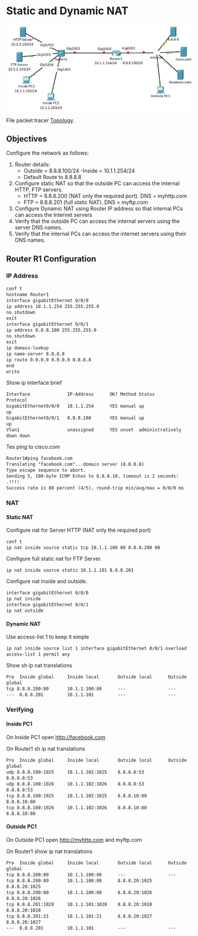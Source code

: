 
# Static and Dynamic NAT

![Topology](00.png)

File packet tracer [Topology](Static_Dynamic_NAT_Initial.pkt).

## Objectives

Configure the network as follows:

1. Router details:
   - Outside = 8.8.8.100/24
   -Inside = 10.1.1.254/24
   - Default Route to 8.8.8.8
2. Configure static NAT so that the outside PC can access the internal HTTP, FTP servers.
   - HTTP = 8.8.8.200 (NAT only the required port). DNS = myhttp.com
   - FTP = 8.8.8.201 (full static NAT). DNS = myftp.com
3. Configure Dynamic NAT using Router IP address so that internal PCs can access the Internet servers
4. Verify that the outside PC can access the internal servers using the server DNS names.
5. Verify that the internal PCs can access the internet servers using their DNS names.

## Router R1 Configuration

### IP Address 

```
conf t
hostname Router1
interface gigabitEthernet 0/0/0
ip address 10.1.1.254 255.255.255.0
no shutdown 
exit
interface gigabitEthernet 0/0/1
ip address 8.8.8.100 255.255.255.0
no shutdown
exit
ip domain-lookup
ip name-server 8.8.8.8
ip route 0.0.0.0 0.0.0.0 8.8.8.8
end
write
```

Show ip interface brief 

```
Interface              IP-Address      OK? Method Status                Protocol 
GigabitEthernet0/0/0   10.1.1.254      YES manual up                    up 
GigabitEthernet0/0/1   8.8.8.100       YES manual up                    up 
Vlan1                  unassigned      YES unset  administratively down down
```

Tes ping to cisco.com

```
Router1#ping facebook.com
Translating "facebook.com"...domain server (8.8.8.8)
Type escape sequence to abort.
Sending 5, 100-byte ICMP Echos to 8.8.8.10, timeout is 2 seconds:
.!!!!
Success rate is 80 percent (4/5), round-trip min/avg/max = 0/0/0 ms
```

### NAT

#### Static NAT

Configure nat for Server HTTP (NAT only the required port)

```
conf t
ip nat inside source static tcp 10.1.1.100 80 8.8.8.200 80
```

Configure full static nat for FTP Server.

```
ip nat inside source static 10.1.1.101 8.8.8.201
```

Configure nat inside and outside.

```
interface gigabitEthernet 0/0/0
ip nat inside 
interface gigabitEthernet 0/0/1
ip nat outside
```

#### Dynamic NAT

Use access-list 1 to keep it simple

```
ip nat inside source list 1 interface gigabitEthernet 0/0/1 overload
access-list 1 permit any
```

Show sh ip nat translations 

```
Pro  Inside global     Inside local       Outside local      Outside global
tcp 8.8.8.200:80       10.1.1.100:80      ---                ---
---  8.8.8.201         10.1.1.101         ---                ---
```

### Verifying

#### Inside PC1

On Inside PC1 open http://facebook.com

On Router1 sh ip nat translations

```
Pro  Inside global     Inside local       Outside local      Outside global
udp 8.8.8.100:1025     10.1.1.102:1025    8.8.8.8:53         8.8.8.8:53
udp 8.8.8.100:1026     10.1.1.102:1026    8.8.8.8:53         8.8.8.8:53
tcp 8.8.8.100:1025     10.1.1.102:1025    8.8.8.10:80        8.8.8.10:80
tcp 8.8.8.100:1026     10.1.1.102:1026    8.8.8.10:80        8.8.8.10:80
```

#### Outside PC1

On Outside PC1 open http://myhttp.com and myftp.com

On Router1 show ip nat translations

```
Pro  Inside global     Inside local       Outside local      Outside global
tcp 8.8.8.200:80       10.1.1.100:80      ---                ---
tcp 8.8.8.200:80       10.1.1.100:80      8.8.8.20:1025      8.8.8.20:1025
tcp 8.8.8.200:80       10.1.1.100:80      8.8.8.20:1026      8.8.8.20:1026
tcp 8.8.8.201:1028     10.1.1.101:1028    8.8.8.20:1028      8.8.8.20:1028
tcp 8.8.8.201:21       10.1.1.101:21      8.8.8.20:1027      8.8.8.20:1027
---  8.8.8.201         10.1.1.101         ---                ---
```



